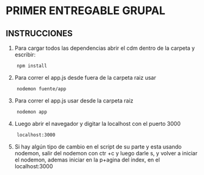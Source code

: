 # PRIMER ENTREGABLE GRUPAL

### 

## INSTRUCCIONES

1. Para cargar todos las dependencias abrir el cdm dentro de la carpeta y escribir:
```bash
    npm install
```
2. Para correr el app.js desde fuera de la carpeta raiz usar
```bash
    nodemon fuente/app
```  
3. Para correr el app.js usar desde la carpeta raiz
```bash
    nodemon app
``` 
4. Luego abrir el navegador y digitar la localhost con el puerto 3000
```bash
    localhost:3000
```  
5. Si hay algún tipo de cambio en el script de su parte y esta usando nodemon, salir del nodemon con ctr +c
y luego darle s, y volver a iniciar el nodemon, ademas iniciar en la p+agina del index, en el 
localhost:3000
